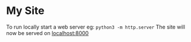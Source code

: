 # My Site

To run locally start a web server eg:
`python3 -m http.server`
The site will now be served on [localhost:8000](http://localhost:8000)
